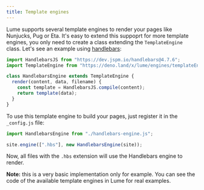 ```yaml
---
title: Template engines
---
```

Lume supports several template engines to render your pages like Nunjucks, Pug or Eta. It's easy to extend this suppoprt for more template engines, you only need to create a class extending the `TemplateEngine` class. Let's see an example using [handlebars](https://github.com/handlebars-lang/handlebars.js):

```js
import HandlebarsJS from "https://dev.jspm.io/handlebars@4.7.6";
import TemplateEngine from "https://deno.land/x/lume/engines/templateEngine.js";

class HandlebarsEngine extends TemplateEngine {
  render(content, data, filename) {
    const template = HandlebarsJS.compile(content);
    return template(data);
  }
}
```

To use this template engine to build your pages, just register it in the `_config.js` file:

```js
import HandlebarsEngine from "./handlebars-engine.js";

site.engine([".hbs"], new HandlebarsEngine(site));
```

Now, all files with the `.hbs` extension will use the Handlebars engine to render.

**Note:** this is a very basic implementation only for example. You can see the code of the available template engines in Lume for real examples.
